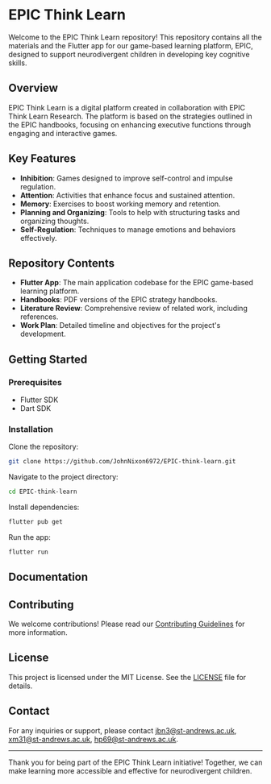 # EPIC Think Learn

Welcome to the EPIC Think Learn repository! This repository contains all the materials and the Flutter app for our game-based learning platform, EPIC, designed to support neurodivergent children in developing key cognitive skills.

## Overview

EPIC Think Learn is a digital platform created in collaboration with EPIC Think Learn Research. The platform is based on the strategies outlined in the EPIC handbooks, focusing on enhancing executive functions through engaging and interactive games.

## Key Features

- **Inhibition**: Games designed to improve self-control and impulse regulation.
- **Attention**: Activities that enhance focus and sustained attention.
- **Memory**: Exercises to boost working memory and retention.
- **Planning and Organizing**: Tools to help with structuring tasks and organizing thoughts.
- **Self-Regulation**: Techniques to manage emotions and behaviors effectively.

## Repository Contents

- **Flutter App**: The main application codebase for the EPIC game-based learning platform.
- **Handbooks**: PDF versions of the EPIC strategy handbooks.
- **Literature Review**: Comprehensive review of related work, including references.
- **Work Plan**: Detailed timeline and objectives for the project's development.

## Getting Started

### Prerequisites

- Flutter SDK
- Dart SDK

### Installation

Clone the repository:

```bash
git clone https://github.com/JohnNixon6972/EPIC-think-learn.git
```

Navigate to the project directory:

```bash
cd EPIC-think-learn
```

Install dependencies:

```bash
flutter pub get
```

Run the app:

```bash
flutter run
```

## Documentation


## Contributing

We welcome contributions! Please read our [Contributing Guidelines](CONTRIBUTING.md) for more information.

## License

This project is licensed under the MIT License. See the [LICENSE](LICENSE) file for details.

## Contact

For any inquiries or support, please contact jbn3@st-andrews.ac.uk, xm31@st-andrews.ac.uk, hp69@st-andrews.ac.uk.

---

Thank you for being part of the EPIC Think Learn initiative! Together, we can make learning more accessible and effective for neurodivergent children.
